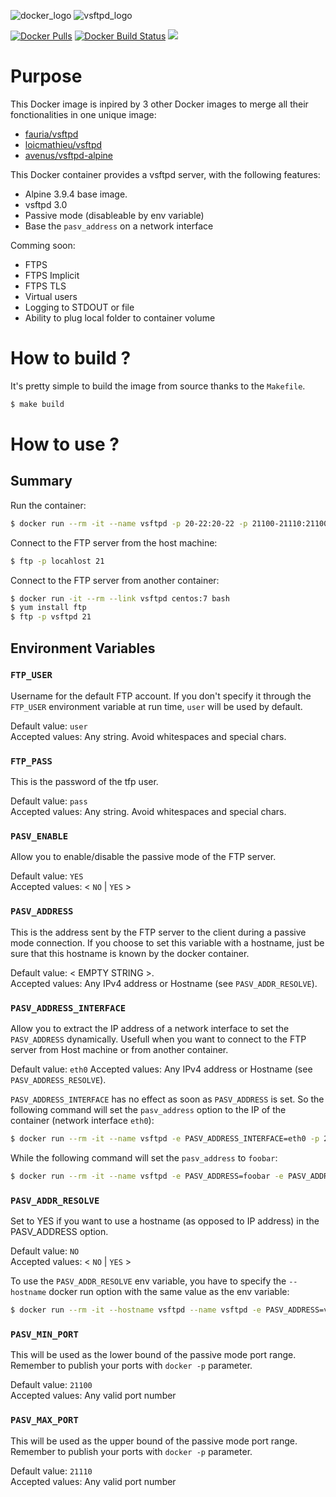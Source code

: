 
![docker_logo](https://raw.githubusercontent.com/lhauspie/docker-vsftpd-alpine/master/images/docker.png)
![vsftpd_logo](https://raw.githubusercontent.com/lhauspie/docker-vsftpd-alpine/master/images/vsftpd.jpeg)

[![Docker Pulls](https://img.shields.io/docker/pulls/lhauspie/vsftpd-alpine.svg?type=plastic&logo=docker)](https://hub.docker.com/r/lhauspie/vsftpd-alpine/)
[![Docker Build Status](https://img.shields.io/docker/build/lhauspie/vsftpd-alpine.svg?type=plastic&logo=docker)](https://hub.docker.com/r/lhauspie/vsftpd-alpine/builds/)
[![](https://images.microbadger.com/badges/image/lhauspie/vsftpd-alpine.svg)](https://microbadger.com/images/lhauspie/vsftpd-alpine "lhauspie/vsftpd-alpine")

# Purpose

This Docker image is inpired by 3 other Docker images to merge all their fonctionalities in one unique image:
- [fauria/vsftpd](https://hub.docker.com/r/fauria/vsftpd)
- [loicmathieu/vsftpd](https://hub.docker.com/r/loicmathieu/vsftpd)
- [avenus/vsftpd-alpine](https://hub.docker.com/r/avenus/vsftpd-alpine)

This Docker container provides a vsftpd server, with the following features:
- Alpine 3.9.4 base image.
- vsftpd 3.0
- Passive mode (disableable by env variable)
- Base the `pasv_address` on a network interface

Comming soon:
- FTPS
- FTPS Implicit
- FTPS TLS
- Virtual users
- Logging to STDOUT or file
- Ability to plug local folder to container volume


# How to build ?

It's pretty simple to build the image from source thanks to the `Makefile`.

```bash
$ make build
```


# How to use ?

## Summary

Run the container:
```bash
$ docker run --rm -it --name vsftpd -p 20-22:20-22 -p 21100-21110:21100-21110 lhauspie/vsftpd-alpine
```

Connect to the FTP server from the host machine:
```bash
$ ftp -p locahlost 21
```

Connect to the FTP server from another container:
```bash
$ docker run -it --rm --link vsftpd centos:7 bash
$ yum install ftp
$ ftp -p vsftpd 21
```


## Environment Variables

### `FTP_USER`
Username for the default FTP account.
If you don't specify it through the `FTP_USER` environment variable at run time, `user` will be used by default.

Default value: `user`  
Accepted values: Any string. Avoid whitespaces and special chars.


### `FTP_PASS`
This is the password of the tfp user.

Default value: `pass`  
Accepted values: Any string. Avoid whitespaces and special chars.


### `PASV_ENABLE`
Allow you to enable/disable the passive mode of the FTP server.

Default value: `YES`  
Accepted values: < `NO` | `YES` >


### `PASV_ADDRESS`
This is the address sent by the FTP server to the client during a passive mode connection. If you choose to set this variable with a hostname, just be sure that this hostname is known by the docker container.

Default value: < EMPTY STRING >.  
Accepted values: Any IPv4 address or Hostname (see `PASV_ADDR_RESOLVE`).


### `PASV_ADDRESS_INTERFACE`
Allow you to extract the IP address of a network interface to set the `PASV_ADDRESS` dynamically. Usefull when you want to connect to the FTP server from Host machine or from another container.

Default value: `eth0`
Accepted values: Any IPv4 address or Hostname (see `PASV_ADDRESS_RESOLVE`).

`PASV_ADDRESS_INTERFACE` has no effect as soon as `PASV_ADDRESS` is set.
So the following command will set the `pasv_address` option to the IP of the container (network interface `eth0`):
```bash
$ docker run --rm -it --name vsftpd -e PASV_ADDRESS_INTERFACE=eth0 -p 21:21 -p 21100-21110:21100-21110 lhauspie/vsftpd-alpine
```
While the following command will set the `pasv_address` to `foobar`:
```bash
$ docker run --rm -it --name vsftpd -e PASV_ADDRESS=foobar -e PASV_ADDRESS_INTERFACE=eth0 -p 21:21 -p 21100-21110:21100-21110 lhauspie/vsftpd-alpine
```


### `PASV_ADDR_RESOLVE`
Set to YES if you want to use a hostname (as opposed to IP address) in the PASV_ADDRESS option.

Default value: `NO`  
Accepted values: < `NO` | `YES` >

To use the `PASV_ADDR_RESOLVE` env variable, you have to specify the `--hostname` docker run option with the same value as the env variable:
```bash
$ docker run --rm -it --hostname vsftpd --name vsftpd -e PASV_ADDRESS=vsftpd -e PASV_ADDR_RESOLVE=YES -p 21:21 -p 21100-21110:21100-21110 lhauspie/vsftpd-alpine
```


### `PASV_MIN_PORT`
This will be used as the lower bound of the passive mode port range. Remember to publish your ports with `docker -p` parameter.

Default value: `21100`  
Accepted values: Any valid port number


### `PASV_MAX_PORT`
This will be used as the upper bound of the passive mode port range. Remember to publish your ports with `docker -p` parameter.

Default value: `21110`  
Accepted values: Any valid port number


